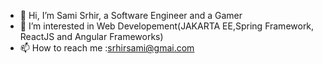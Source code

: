 - 👋 Hi, I’m Sami Srhir, a Software Engineer and a Gamer
- 👀 I’m interested in Web Developement(JAKARTA EE,Spring Framework, ReactJS and Angular Frameworks)
- 📫 How to reach me :srhirsami@gmai.com
  
